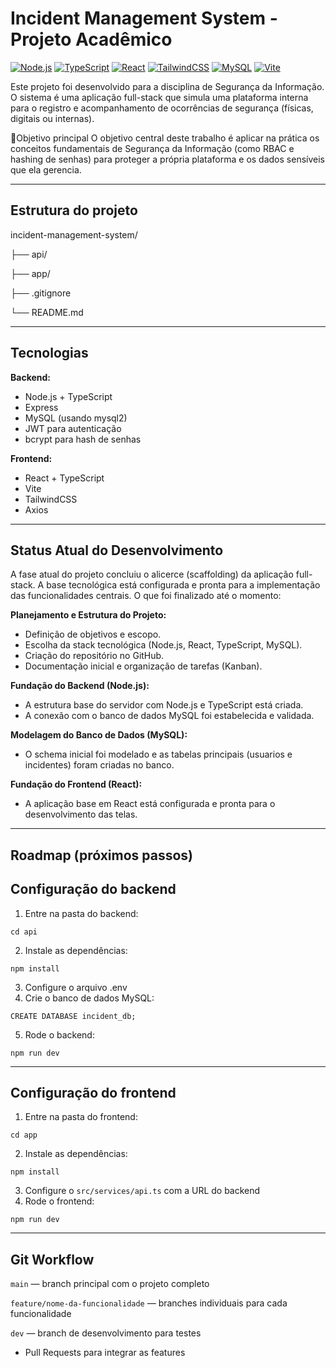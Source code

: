 # Incident Management System - Projeto Acadêmico

[![Node.js](https://img.shields.io/badge/Node.js-339933?style=for-the-badge&logo=node.js&logoColor=white)](https://nodejs.org/)
[![TypeScript](https://img.shields.io/badge/TypeScript-3178C6?style=for-the-badge&logo=typescript&logoColor=white)](https://www.typescriptlang.org/)
[![React](https://img.shields.io/badge/React-61DAFB?style=for-the-badge&logo=react&logoColor=black)](https://reactjs.org/)
[![TailwindCSS](https://img.shields.io/badge/TailwindCSS-06B6D4?style=for-the-badge&logo=tailwind-css&logoColor=white)](https://tailwindcss.com/)
[![MySQL](https://img.shields.io/badge/MySQL-4479A1?style=for-the-badge&logo=mysql&logoColor=white)](https://www.mysql.com/)
[![Vite](https://img.shields.io/badge/Vite-646CFF?style=for-the-badge&logo=vite&logoColor=white)](https://vitejs.dev/)

Este projeto foi desenvolvido para a disciplina de Segurança da Informação. O sistema é uma aplicação full-stack que simula uma plataforma interna para o registro e acompanhamento de ocorrências de segurança (físicas, digitais ou internas).

🎯Objetivo principal
O objetivo central deste trabalho é aplicar na prática os conceitos fundamentais de Segurança da Informação (como RBAC e hashing de senhas) para proteger a própria plataforma e os dados sensíveis que ela gerencia.

---

##  Estrutura do projeto

incident-management-system/

├── api/  

├── app/  

├── .gitignore

└── README.md

---

##  Tecnologias

**Backend:**

- Node.js + TypeScript  
- Express  
- MySQL (usando mysql2)  
- JWT para autenticação
- bcrypt para hash de senhas

**Frontend:**

- React + TypeScript  
- Vite  
- TailwindCSS  
- Axios

---

## Status Atual do Desenvolvimento
A fase atual do projeto concluiu o alicerce (scaffolding) da aplicação full-stack. A base tecnológica está configurada e pronta para a implementação das funcionalidades centrais. O que foi finalizado até o momento:

**Planejamento e Estrutura do Projeto:**
- Definição de objetivos e escopo.
- Escolha da stack tecnológica (Node.js, React, TypeScript, MySQL).
- Criação do repositório no GitHub.
- Documentação inicial e organização de tarefas (Kanban).

**Fundação do Backend (Node.js):**
- A estrutura base do servidor com Node.js e TypeScript está criada.
- A conexão com o banco de dados MySQL foi estabelecida e validada.

**Modelagem do Banco de Dados (MySQL):**
- O schema inicial foi modelado e as tabelas principais (usuarios e incidentes) foram criadas no banco.

**Fundação do Frontend (React):**
- A aplicação base em React está configurada e pronta para o desenvolvimento das telas.

---

## Roadmap (próximos passos)


##  Configuração do backend

1. Entre na pasta do backend:
   
```cd api```

2. Instale as dependências:
   
```npm install```

3. Configure o arquivo .env
4. Crie o banco de dados MySQL:
   
```CREATE DATABASE incident_db;```

5. Rode o backend:
   
```npm run dev```

---

## Configuração do frontend

1. Entre na pasta do frontend:
   
```cd app```

2. Instale as dependências:
   
```npm install```

3. Configure o `src/services/api.ts` com a URL do backend
4. Rode o frontend:
   
```npm run dev```

---

## Git Workflow

`main` — branch principal com o projeto completo

`feature/nome-da-funcionalidade` — branches individuais para cada funcionalidade

`dev` — branch de desenvolvimento para testes

- Pull Requests para integrar as features



